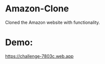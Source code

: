 # Amazon-Clone
Cloned the Amazon website with functionality.

# Demo:
https://challenge-7803c.web.app

